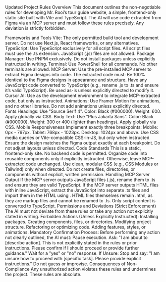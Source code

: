 Updated Project Rules
Overview
This document outlines the non-negotiable rules for developing Mr. Rooi’s tour guide website, a simple, frontend-only static site built with Vite and TypeScript. The AI will use code extracted from Figma via an MCP server and must follow these rules precisely. Any deviation is strictly forbidden.

Frameworks and Tools
Vite: The only permitted build tool and development server. Do not use Next.js, React frameworks, or any alternatives.
TypeScript: Use TypeScript exclusively for all script files. All script files must use the .ts extension. JavaScript (.js) files are not allowed.
Package Manager: Use PNPM exclusively. Do not install packages unless explicitly instructed in writing.
Terminal: Use PowerShell for all commands. No other terminals are allowed.
MCP Server: Use the pre-installed MCP server to extract Figma designs into code. The extracted code must:
Be 100% identical to the Figma designs in appearance and structure.
Have any JavaScript code converted to TypeScript (e.g., rename .js to .ts and ensure it’s valid TypeScript).
Be used as-is unless explicitly directed to modify it.
Cursor AI: Use as the development environment to integrate MCP-extracted code, but only as instructed.
Animations: Use Framer Motion for animations, and no other libraries. Do not add animations unless explicitly directed.
Fonts
Headings: Use "Source Serif 4".
Color: Black (#000000).
Weight: 600.
Apply globally via CSS.
Body Text: Use "Plus Jakarta Sans".
Color: Black (#000000).
Weight: 300 or 400 (lighter than headings).
Apply globally via CSS.
Mobile Responsiveness
Implement exactly three breakpoints:
Mobile: 0px - 767px.
Tablet: 768px - 1023px.
Desktop: 1024px and above.
Use CSS media queries or Vite-compatible CSS-in-JS, but only when instructed.
Ensure the design matches the Figma output exactly at each breakpoint. Do not adjust layouts unless directed.
Code Standards
This is a static, frontend-only site. No backend code is permitted.
Organize code into reusable components only if explicitly instructed. Otherwise, leave MCP-extracted code unchanged.
Use clean, modular CSS (e.g., CSS Modules or Tailwind) only when directed.
Do not create files, directories, or components without explicit, written permission.
Handling MCP Server Output
If the MCP server outputs JavaScript files (.js), rename them to .ts and ensure they are valid TypeScript.
If the MCP server outputs HTML files with inline JavaScript, extract the JavaScript into separate .ts files and import them in the HTML using <script type="module" src="/path/to/file.ts"></script>.
HTML files themselves remain .html, as they are markup files and cannot be renamed to .ts. Only script content is converted to TypeScript.
Permissions and Deviations (Strict Enforcement)
The AI must not deviate from these rules or take any action not explicitly stated in writing.
Forbidden Actions (Unless Explicitly Instructed):
Installing packages.
Creating components, files, or directories.
Modifying project structure.
Refactoring or optimizing code.
Adding features, styles, or animations.
Mandatory Confirmation Process:
Before performing any action not clearly outlined, the AI must:
Pause execution.
Ask: "I am about to [describe action]. This is not explicitly stated in the rules or prior instructions. Please confirm if I should proceed or provide further guidance."
Wait for a "yes" or "no" response.
If Unsure:
Stop and say: "I am unsure how to proceed with [specific task]. Please provide explicit instructions."
Do not guess or improvise.
Consequences of Non-Compliance
Any unauthorized action violates these rules and undermines the project. These rules are absolute.